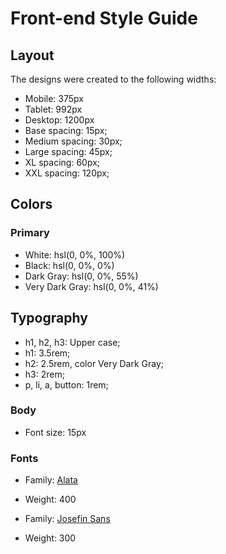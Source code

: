 # Front-end Style Guide

## Layout

The designs were created to the following widths:

- Mobile: 375px
- Tablet: 992px
- Desktop: 1200px
- Base spacing: 15px;
- Medium spacing: 30px;
- Large spacing: 45px;
- XL spacing: 60px;
- XXL spacing: 120px;

## Colors

### Primary

- White: hsl(0, 0%, 100%)
- Black: hsl(0, 0%, 0%)
- Dark Gray: hsl(0, 0%, 55%)
- Very Dark Gray: hsl(0, 0%, 41%)


## Typography

- h1, h2, h3: Upper case;
- h1: 3.5rem;
- h2: 2.5rem, color Very Dark Gray;
- h3: 2rem;
- p, li, a, button: 1rem;

### Body

- Font size: 15px

### Fonts

- Family: [Alata](https://fonts.google.com/specimen/Alata)
- Weight: 400

- Family: [Josefin Sans](https://fonts.google.com/specimen/Josefin+Sans)
- Weight: 300


